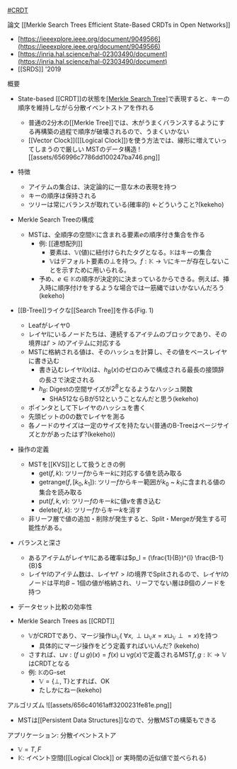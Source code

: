 [#CRDT](CRDT.md)

論文
[[Merkle Search Trees  Efficient State-Based CRDTs in Open Networks]]
- [https://ieeexplore.ieee.org/document/9049566](https://ieeexplore.ieee.org/document/9049566)
- [https://inria.hal.science/hal-02303490/document](https://inria.hal.science/hal-02303490/document)
- [[SRDS]] '2019

概要
- State-based [[CRDT]]の状態を[[Merkle Search Tree]]([[MST]])で表現すると、キーの順序を維持しながら分散イベントストアを作れる
	- 普通の2分木の[[Merkle Tree]]では、木がうまくバランスするようにする再構築の過程で順序が破壊されるので、うまくいかない
	- [[Vector Clock]]([[Logical Clock]])を使う方法では、線形に増えていってしまうので厳しい
MSTのデータ構造
![[assets/656996c7786dd100247ba746.png]]

- 特徴
	- アイテムの集合は、決定論的に一意な木の表現を持つ
	- キーの順序は保持される
	- ツリーは常にバランスが取れている(確率的) ←どういうこと?(kekeho)

- Merkle Search Treeの構成
	- MSTは、全順序の空間$\mathbb{K}$に含まれる要素$e$の順序付き集合を作る
		- 例: [[連想配列]]
			- 要素は、$\mathbb{V}$(値)に紐付けられたタグとなる。$\mathbb{K}$はキーの集合
			- $\mathbb{V}$はデフォルト要素の$\perp$を持つ。$f: \mathbb{K} \rightarrow \mathbb{V}$にキーが存在しないことを示すために用いられる。
		- 予め、$e \in \mathbb{K}$の順序が決定的に決まっているからできる。例えば、挿入時に順序付けをするような場合では一筋縄ではいかないんだろう(kekeho)
- [[B-Tree]]ライクな[[Search Tree]]を作る(Fig. 1)
	- Leafがレイヤ0
	- レイヤ$l$にいるノードたちは、連続するアイテムのブロックであり、その境界は$l' \gt l$のアイテムに対応する
	- MSTに格納される値は、そのハッシュを計算し、その値をベースレイヤに書き込む
		- 書き込むレイヤ$l(x)$は、$h_B(x)$のゼロのみで構成される最長の接頭辞の長さで決定される
		- $h_B$: Digestの空間サイズが$2^B$となるようなハッシュ関数
			- SHA512ならBが512ということなんだと思う(kekeho)
	- ポインタとして下レイヤのハッシュを書く
	- 先頭ビットの0の数でレイヤを測る
	- 各ノードのサイズは一定のサイズを持たない(普通のB-Treeはページサイズとかがあったはず?(kekeho))

- 操作の定義
	- MSTを[[KVS]]として扱うときの例
		- $\mathrm{get}(f, k)$: ツリー$f$からキー$k$に対応する値を読み取る
		- $\mathrm{getrange}(f, \lbrack k_0, k_1 \rbrack )$: ツリー$f$からキー範囲が$k_0$ ~ $k_1$に含まれる値の集合を読み取る
		- $\mathrm{put}(f, k, v)$: ツリー$f$のキー$k$に値$v$を書き込む
		- $\mathrm{delete}(f, k)$: ツリー$f$からキー$k$を消す
	- 非リーフ層で値の追加・削除が発生すると、Split・Mergeが発生する可能性がある。

- バランスと深さ
	- あるアイテムがレイヤ$l$にある確率は$p_l = (\frac{1}{B})^{l} \frac{B-1}{B}$
	- レイヤ$l$のアイテム数は、レイヤ$l' > l$の境界でSplitされるので、レイヤ$l$のノードは平均$B-1$個の値が格納され、リーフでない層は$B$個のノードを持つ

- データセット比較の効率性

- Merkle Search Trees as [[CRDT]]
	- $\mathbb{V}$がCRDTであり、マージ操作$\sqcup_{\mathbb{V}}$( $\forall x, \perp\sqcup _\mathbb{V}x=x\sqcup_\mathbb{V}\perp=x$)を持つ
		- 具体的にマージ操作をどう定義すればいいんだ? (kekeho)
	- さすれば、$\sqcup\mathrm{v}:(f\sqcup g)(x)=f(x)\sqcup \mathrm{v}g(x)$で定義されるMST$f,g: \mathbb{K} \rightarrow \mathbb{V}$はCRDTとなる
	- 例: $\mathbb{K}$のG-set
		- $\mathbb{V} = \{\perp,\ \mathsf{T}\}$とすれば、OK
		- たしかにねー(kekeho)

アルゴリズム
![[assets/656c40161aff3200231fe81e.png]]

- MSTは[[Persistent Data Structures]]なので、分散MSTの構築もできる

アプリケーション: 分散イベントストア
- $\mathbb{V} = {T, F}$
- $\mathbb{K}$: イベント空間([[Logical Clock]] or 実時間の近似値で並べられる)
